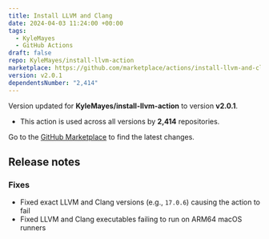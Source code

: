 ```yaml
---
title: Install LLVM and Clang
date: 2024-04-03 11:24:00 +00:00
tags:
  - KyleMayes
  - GitHub Actions
draft: false
repo: KyleMayes/install-llvm-action
marketplace: https://github.com/marketplace/actions/install-llvm-and-clang
version: v2.0.1
dependentsNumber: "2,414"
---
```



Version updated for **KyleMayes/install-llvm-action** to version **v2.0.1**.
- This action is used across all versions by **2,414** repositories.

Go to the [GitHub Marketplace](https://github.com/marketplace/actions/install-llvm-and-clang) to find the latest changes.

## Release notes

### Fixes
- Fixed exact LLVM and Clang versions (e.g., `17.0.6`) causing the action to fail
- Fixed LLVM and Clang executables failing to run on ARM64 macOS runners
